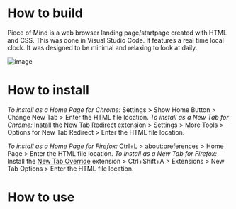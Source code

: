 # How to build
Piece of Mind is a web browser landing page/startpage created with HTML and CSS. This was done in Visual Studio Code. It features a real time local clock. It was designed to be minimal and relaxing to look at daily.

![image](https://user-images.githubusercontent.com/90075859/132101469-19075784-7327-4efa-b2b8-3f972b8d1f32.png)

# How to install
*To install as a Home Page for Chrome:*
Settings > Show Home Button > Change New Tab > Enter the HTML file location.
*To install as a New Tab for Chrome:*
Install the <a target="_blank" href="https://chrome.google.com/webstore/detail/new-tab-redirect/icpgjfneehieebagbmdbhnlpiopdcmna?hl=en">New Tab Redirect</a> extension > Settings > More Tools > Options for New Tab Redirect > Enter the HTML file location.


*To install as a Home Page for Firefox:*
Ctrl+L > about:preferences > Home Page > Enter the HTML file location.
*To install as a New Tab for Firefox:*
Install the <a href="https://addons.mozilla.org/en-US/firefox/addon/new-tab-override" target="_blank">New Tab Override</a> extension > Ctrl+Shift+A > Extensions > New Tab Options > Enter the HTML file location.


# How to use
